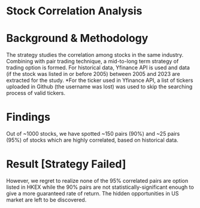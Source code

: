 # Stock Correlation Analysis 

# Background & Methodology
The strategy studies the correlation among stocks in the same industry. Combining with pair trading technique, a mid-to-long term strategy of trading option is formed.
For historical data, Yfinance API is used and data (if the stock was listed in or before 2005) between 2005 and 2023 are extracted for the study.
*For the ticker used in Yfinance API, a list of tickers uploaded in Github (the username was lost) was used to skip the searching process of valid tickers.

# Findings
Out of ~1000 stocks, we have spotted ~150 pairs (90%) and ~25 pairs (95%) of stocks which are highly correlated, based on historical data.

# Result [Strategy Failed]
However, we regret to realize none of the 95% correlated pairs are option listed in HKEX while the 90% pairs are not statistically-significant enough to give a more guaranteed rate of return.
The hidden opportunities in US market are left to be discovered.
